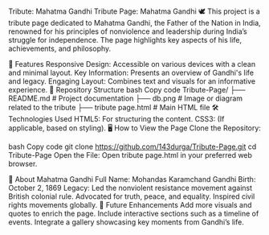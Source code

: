 Tribute: Mahatma Gandhi
Tribute Page: Mahatma Gandhi 🕊️
This project is a tribute page dedicated to Mahatma Gandhi, the Father of the Nation in India, renowned for his principles of nonviolence and leadership during India’s struggle for independence. The page highlights key aspects of his life, achievements, and philosophy.

🌟 Features
Responsive Design: Accessible on various devices with a clean and minimal layout.
Key Information: Presents an overview of Gandhi's life and legacy.
Engaging Layout: Combines text and visuals for an informative experience.
📂 Repository Structure
bash
Copy code
Tribute-Page/
├── README.md             # Project documentation
├── db.png                # Image or diagram related to the tribute
├── tribute page.html      # Main HTML file
🛠️ Technologies Used
HTML5: For structuring the content.
CSS3: (If applicable, based on styling).
🖥️ How to View the Page
Clone the Repository:

bash
Copy code
git clone https://github.com/143durga/Tribute-Page.git
cd Tribute-Page
Open the File:
Open tribute page.html in your preferred web browser.

🌟 About Mahatma Gandhi
Full Name: Mohandas Karamchand Gandhi
Birth: October 2, 1869
Legacy:
Led the nonviolent resistance movement against British colonial rule.
Advocated for truth, peace, and equality.
Inspired civil rights movements globally.
🌟 Future Enhancements
Add more visuals and quotes to enrich the page.
Include interactive sections such as a timeline of events.
Integrate a gallery showcasing key moments from Gandhi’s life.
